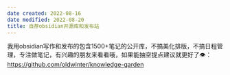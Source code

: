 ```yaml
---
date created: 2022-08-16
date modified: 2022-08-20
title: 自荐obsidian开源库和发布站
---
```


我用obsidian写作和发布的包含1500+笔记的公开库，不搞美化排版，不搞日程管理，专注做笔记，有兴趣的朋友来看看哦，如果能抽空提点建议就更好了👁：https://github.com/oldwinter/knowledge-garden